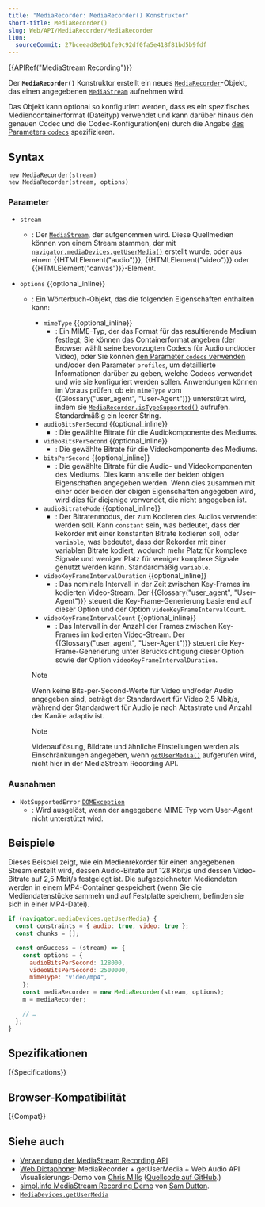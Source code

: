 ```yaml
---
title: "MediaRecorder: MediaRecorder() Konstruktor"
short-title: MediaRecorder()
slug: Web/API/MediaRecorder/MediaRecorder
l10n:
  sourceCommit: 27bceead8e9b1fe9c92df0fa5e418f81bd5b9fdf
---
```


{{APIRef("MediaStream Recording")}}

Der **`MediaRecorder()`** Konstruktor erstellt ein neues [`MediaRecorder`](/de/docs/Web/API/MediaRecorder)-Objekt, das einen angegebenen [`MediaStream`](/de/docs/Web/API/MediaStream) aufnehmen wird.

Das Objekt kann optional so konfiguriert werden, dass es ein spezifisches Mediencontainerformat (Dateityp) verwendet und kann darüber hinaus den genauen Codec und die Codec-Konfiguration(en) durch die Angabe [des Parameters `codecs`](/de/docs/Web/Media/Guides/Formats/codecs_parameter) spezifizieren.

## Syntax

```js-nolint
new MediaRecorder(stream)
new MediaRecorder(stream, options)
```

### Parameter

- `stream`
  - : Der [`MediaStream`](/de/docs/Web/API/MediaStream), der aufgenommen wird. Diese Quellmedien können von einem Stream stammen, der mit [`navigator.mediaDevices.getUserMedia()`](/de/docs/Web/API/MediaDevices/getUserMedia) erstellt wurde, oder aus einem {{HTMLElement("audio")}}, {{HTMLElement("video")}} oder {{HTMLElement("canvas")}}-Element.
- `options` {{optional_inline}}

  - : Ein Wörterbuch-Objekt, das die folgenden Eigenschaften enthalten kann:

    - `mimeType` {{optional_inline}}
      - : Ein MIME-Typ, der das Format für das resultierende Medium festlegt; Sie können das Containerformat angeben (der Browser wählt seine bevorzugten Codecs für Audio und/oder Video), oder Sie können [den Parameter `codecs` verwenden](/de/docs/Web/Media/Guides/Formats/codecs_parameter) und/oder den Parameter `profiles`, um detaillierte Informationen darüber zu geben, welche Codecs verwendet und wie sie konfiguriert werden sollen. Anwendungen können im Voraus prüfen, ob ein `mimeType` vom {{Glossary("user_agent", "User-Agent")}} unterstützt wird, indem sie [`MediaRecorder.isTypeSupported()`](/de/docs/Web/API/MediaRecorder/isTypeSupported_static) aufrufen. Standardmäßig ein leerer String.
    - `audioBitsPerSecond` {{optional_inline}}
      - : Die gewählte Bitrate für die Audiokomponente des Mediums.
    - `videoBitsPerSecond` {{optional_inline}}
      - : Die gewählte Bitrate für die Videokomponente des Mediums.
    - `bitsPerSecond` {{optional_inline}}
      - : Die gewählte Bitrate für die Audio- und Videokomponenten des Mediums. Dies kann anstelle der beiden obigen Eigenschaften angegeben werden. Wenn dies zusammen mit einer oder beiden der obigen Eigenschaften angegeben wird, wird dies für diejenige verwendet, die nicht angegeben ist.
    - `audioBitrateMode` {{optional_inline}}
      - : Der Bitratenmodus, der zum Kodieren des Audios verwendet werden soll. Kann `constant` sein, was bedeutet, dass der Rekorder mit einer konstanten Bitrate kodieren soll, oder `variable`, was bedeutet, dass der Rekorder mit einer variablen Bitrate kodiert, wodurch mehr Platz für komplexe Signale und weniger Platz für weniger komplexe Signale genutzt werden kann. Standardmäßig `variable`.
    - `videoKeyFrameIntervalDuration` {{optional_inline}}
      - : Das nominale Intervall in der Zeit zwischen Key-Frames im kodierten Video-Stream. Der {{Glossary("user_agent", "User-Agent")}} steuert die Key-Frame-Generierung basierend auf dieser Option und der Option `videoKeyFrameIntervalCount`.
    - `videoKeyFrameIntervalCount` {{optional_inline}}
      - : Das Intervall in der Anzahl der Frames zwischen Key-Frames im kodierten Video-Stream. Der {{Glossary("user_agent", "User-Agent")}} steuert die Key-Frame-Generierung unter Berücksichtigung dieser Option sowie der Option `videoKeyFrameIntervalDuration`.

    > [!NOTE]
    > Wenn keine Bits-per-Second-Werte für Video und/oder Audio angegeben sind, beträgt der Standardwert für Video 2,5 Mbit/s, während der Standardwert für Audio je nach Abtastrate und Anzahl der Kanäle adaptiv ist.

    > [!NOTE]
    > Videoauflösung, Bildrate und ähnliche Einstellungen werden als Einschränkungen angegeben, wenn [`getUserMedia()`](/de/docs/Web/API/MediaDevices/getUserMedia) aufgerufen wird, nicht hier in der MediaStream Recording API.

### Ausnahmen

- `NotSupportedError` [`DOMException`](/de/docs/Web/API/DOMException)
  - : Wird ausgelöst, wenn der angegebene MIME-Typ vom User-Agent nicht unterstützt wird.

## Beispiele

Dieses Beispiel zeigt, wie ein Medienrekorder für einen angegebenen Stream erstellt wird, dessen Audio-Bitrate auf 128 Kbit/s und dessen Video-Bitrate auf 2,5 Mbit/s festgelegt ist. Die aufgezeichneten Mediendaten werden in einem MP4-Container gespeichert (wenn Sie die Mediendatenstücke sammeln und auf Festplatte speichern, befinden sie sich in einer MP4-Datei).

```js
if (navigator.mediaDevices.getUserMedia) {
  const constraints = { audio: true, video: true };
  const chunks = [];

  const onSuccess = (stream) => {
    const options = {
      audioBitsPerSecond: 128000,
      videoBitsPerSecond: 2500000,
      mimeType: "video/mp4",
    };
    const mediaRecorder = new MediaRecorder(stream, options);
    m = mediaRecorder;

    // …
  };
}
```

## Spezifikationen

{{Specifications}}

## Browser-Kompatibilität

{{Compat}}

## Siehe auch

- [Verwendung der MediaStream Recording API](/de/docs/Web/API/MediaStream_Recording_API/Using_the_MediaStream_Recording_API)
- [Web Dictaphone](https://mdn.github.io/dom-examples/media/web-dictaphone/): MediaRecorder + getUserMedia + Web Audio API Visualisierungs-Demo von [Chris Mills](https://github.com/chrisdavidmills) ([Quellcode auf GitHub](https://github.com/mdn/dom-examples/tree/main/media/web-dictaphone).)
- [simpl.info MediaStream Recording Demo](https://simpl.info/mediarecorder/) von [Sam Dutton](https://github.com/samdutton).
- [`MediaDevices.getUserMedia`](/de/docs/Web/API/MediaDevices/getUserMedia)
